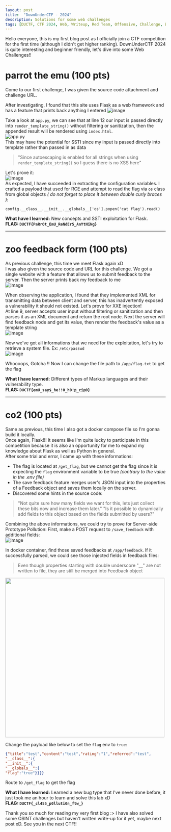 ```yaml
---
layout: post
title:  "DownUnderCTF - 2024"
description: Solutions for some web challenges
tags: [DUCTF, CTF 2024, Web, Writeup, Red Team, Offensive, Challenge, Beginner]
---
```

Hello everyone, this is my first blog post as I officially join a CTF competition for the first time (although I didn't get higher ranking). DownUnderCTF 2024 is quite interesting and beginner friendly, let's dive into some Web Challenges!!<br>
<!-- <img src="https://media.discordapp.net/attachments/1232921552899670089/1259443092885344356/fish4finn-certificate.png?ex=66a21cc8&is=66a0cb48&hm=d1949289593e81f5415cb28eaac1e95c6be9041155feed50653689526b3c9fda&=&format=webp&quality=lossless&width=662&height=468" style="width: 400px"> -->

# parrot the emu (100 pts)
Come to our first challenge, I was given the source code attachment and challenge URL.<br>
<!-- <img src="https://github.com/user-attachments/assets/6b55e55b-573a-4273-b760-253783f5469e"> -->

After investigating, I found that this site uses Flask as a web framework and has a feature that prints back anything I entered
![image](https://github.com/user-attachments/assets/97893fac-f0b2-4cb4-a5ed-14dcd93d93d8)

Take a look at `app.py`, we can see that at line 12 our input is passed directly into `render_template_string()` without filtering or sanitization, then the appended result will be rendered using `index.html`. <br>
![app.py](https://github.com/user-attachments/assets/d2f5393b-1582-447e-b334-740379909e8c) <br>
This may have the potential for SSTI since my input is passed directly into template rather than passed in as data
> "Since autoescaping is enabled for all strings when using `render_template_string()` so I guess there is no XSS here"

Let's prove it: <br>
![image](https://github.com/user-attachments/assets/f61813de-a03b-4584-bd51-009a3f2b5a26) <br>
As expected, I have succeeded in extracting the configuration variables. I crafted a payload that used for RCE and attempt to read the flag via `os` class from global objects *( do not forget to place it between double curly braces )*:

```
config.__class__.__init__.__globals__['os'].popen('cat flag').read()
```

**What have I learned:** New concepts and SSTI exploitation for Flask. <br>
**FLAG: `DUCTF{PaRrOt_EmU_ReNdErS_AnYtHiNg}`**

---
# zoo feedback form (100 pts)
As previous challenge, this time we meet Flask again xD <br>
I was also given the source code and URL for this challenge. We got a single website with a feature that allows us to submit feedback to the server. Then the server prints back my feedback to me <br>
![image](https://github.com/user-attachments/assets/9b2750bd-cd80-4f8d-a223-46e996e54204)

When observing the application, I found that they implemented XML for transmitting data between client and server, this has inadvertently exposed a vulnerability it should not existed. Let's prove for XXE injection!<br>
At line 9, server accepts user input without filtering or sanitization and then parses it as an XML document and return the root node.
Next the server will find feedback node and get its value, then render the feedback's value as a template string <br>
![image](https://github.com/user-attachments/assets/7eca07dd-57e0-4dfc-b340-ac0e2ff75f4c)

Now we've got all informations that we need for the exploitation, let's try to retrieve a system file. Ex: `/etc/passwd` <br>
![image](https://github.com/user-attachments/assets/e95db890-dc27-4cc3-a09d-da957a09d571)

Whoooops, Gotcha !! Now I can change the file path to `/app/flag.txt` to get the flag

**What I have learned:** Different types of Markup languages and their vulnerability type. <br>
**FLAG: `DUCTF{emU_say$_he!!0_h0!@_ci@0}`**

---
# co2 (100 pts)
Same as previous, this time I also got a docker compose file so I'm gonna build it locally. <br>
Once again, Flask!!! It seems like I'm quite lucky to participate in this competition because it is also an opportunity for me to expand my knowledge about Flask as well as Python in general. <br>
After some trial and error, I came up with these informations:
- The flag is located at `/get_flag`, but we cannot get the flag since it is expecting the `flag` environment variable to be true *(contrary to the value in the .env file)*
- The save feedback feature merges user's JSON input into the properties of a Feedback object and saves them locally on the server.
- Discovered some hints in the source code:

> "Not quite sure how many fields we want for this, lets just collect these bits now and increase them later."
> "Is it possible to dynamically add fields to this object based on the fields submitted by users?"

Combining the above informations, we could try to prove for Server-side Prototype Pollution:
First, make a POST request to `/save_feedback` with additional fields: <br>
![image](https://github.com/user-attachments/assets/233e2b27-e3fc-4e26-aec4-7635d018846c)

In docker container, find those saved feedbacks at `/app/feedback`. If it successfully parsed, we could see those injected fields in feedback files: <br>
> Even though properties starting with double underscore "__" are not written to file, they are still be merged into Feedback object
<img src="https://github.com/user-attachments/assets/129203a4-312c-4a43-a6fd-2a668ffcfe9f" width=500>

Change the payload like below to set the `flag` env to `true`:

```json
{"title":"test","content":"test","rating":"1","referred":"test",
"__class__":{
"__init__":{
"__globals__":{
"flag":"true"}}}}
```

Route to `/get_flag` to get the flag

**What I have learned:** Learned a new bug type that I've never done before, it just took me an hour to learn and solve this lab xD <br>
**FLAG: `DUCTF{_cl455_p0lluti0n_ftw_}`** 

Thank you so much for reading my very first blog :> I have also solved some OSINT challenges but haven't written write-up for it yet, maybe next post xD. See you in the next CTF!!
